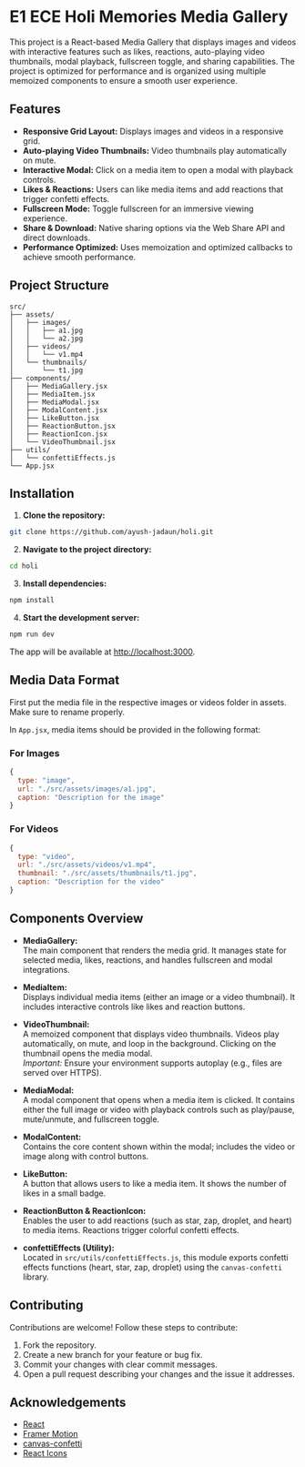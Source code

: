 # E1 ECE Holi Memories Media Gallery

This project is a React-based Media Gallery that displays images and videos with interactive features such as likes, reactions, auto-playing video thumbnails, modal playback, fullscreen toggle, and sharing capabilities. The project is optimized for performance and is organized using multiple memoized components to ensure a smooth user experience.

## Features

- **Responsive Grid Layout:** Displays images and videos in a responsive grid.
- **Auto-playing Video Thumbnails:** Video thumbnails play automatically on mute.
- **Interactive Modal:** Click on a media item to open a modal with playback controls.
- **Likes & Reactions:** Users can like media items and add reactions that trigger confetti effects.
- **Fullscreen Mode:** Toggle fullscreen for an immersive viewing experience.
- **Share & Download:** Native sharing options via the Web Share API and direct downloads.
- **Performance Optimized:** Uses memoization and optimized callbacks to achieve smooth performance.

## Project Structure

```
src/
├── assets/
│   ├── images/
│   │   ├── a1.jpg
│   │   └── a2.jpg
│   ├── videos/
│   │   └── v1.mp4
│   └── thumbnails/
│       └── t1.jpg
├── components/
│   ├── MediaGallery.jsx
│   ├── MediaItem.jsx
│   ├── MediaModal.jsx
│   ├── ModalContent.jsx
│   ├── LikeButton.jsx
│   ├── ReactionButton.jsx
│   ├── ReactionIcon.jsx
│   └── VideoThumbnail.jsx
├── utils/
│   └── confettiEffects.js
└── App.jsx
```

## Installation

1. **Clone the repository:**

```bash
git clone https://github.com/ayush-jadaun/holi.git
```

2. **Navigate to the project directory:**

```bash
cd holi
```

3. **Install dependencies:**

```bash
npm install
```

4. **Start the development server:**

```bash
npm run dev
```

The app will be available at [http://localhost:3000](http://localhost:5173).

## Media Data Format

First put the media file in the respective images or videos folder in assets.
Make sure to rename properly.

In `App.jsx`, media items should be provided in the following format:

### For Images
```javascript
{
  type: "image",
  url: "./src/assets/images/a1.jpg",
  caption: "Description for the image"
}
```

### For Videos
```javascript
{
  type: "video",
  url: "./src/assets/videos/v1.mp4",
  thumbnail: "./src/assets/thumbnails/t1.jpg",
  caption: "Description for the video"
}
```

## Components Overview

- **MediaGallery:**  
  The main component that renders the media grid. It manages state for selected media, likes, reactions, and handles fullscreen and modal integrations.

- **MediaItem:**  
  Displays individual media items (either an image or a video thumbnail). It includes interactive controls like likes and reaction buttons.

- **VideoThumbnail:**  
  A memoized component that displays video thumbnails. Videos play automatically, on mute, and loop in the background. Clicking on the thumbnail opens the media modal.  
  *Important:* Ensure your environment supports autoplay (e.g., files are served over HTTPS).

- **MediaModal:**  
  A modal component that opens when a media item is clicked. It contains either the full image or video with playback controls such as play/pause, mute/unmute, and fullscreen toggle.

- **ModalContent:**  
  Contains the core content shown within the modal; includes the video or image along with control buttons.

- **LikeButton:**  
  A button that allows users to like a media item. It shows the number of likes in a small badge.

- **ReactionButton & ReactionIcon:**  
  Enables the user to add reactions (such as star, zap, droplet, and heart) to media items. Reactions trigger colorful confetti effects.

- **confettiEffects (Utility):**  
  Located in `src/utils/confettiEffects.js`, this module exports confetti effects functions (heart, star, zap, droplet) using the `canvas-confetti` library.

## Contributing

Contributions are welcome! Follow these steps to contribute:

1. Fork the repository.
2. Create a new branch for your feature or bug fix.
3. Commit your changes with clear commit messages.
4. Open a pull request describing your changes and the issue it addresses.

## Acknowledgements

- [React](https://reactjs.org/)
- [Framer Motion](https://www.framer.com/motion/)
- [canvas-confetti](https://github.com/catdad/canvas-confetti)
- [React Icons](https://react-icons.github.io/react-icons/)
